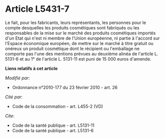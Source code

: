# Article L5431-7

Le fait, pour les fabricants, leurs représentants, les personnes pour le compte desquelles les produits cosmétiques sont
fabriqués ou les responsables de la mise sur le marché des produits cosmétiques importés d'un Etat qui n'est ni membre de
l'Union européenne, ni partie à l'accord sur l'Espace économique européen, de mettre sur le marché à titre gratuit ou onéreux
un produit cosmétique dont le récipient ou l'emballage ne comporte pas l'une des mentions prévues au deuxième alinéa de
l'article L. 5131-6 et au 1° de l'article L. 5131-11 est puni de 15 000 euros d'amende.

**Liens relatifs à cet article**

_Modifié par_:

  - Ordonnance n°2010-177 du 23 février 2010 - art. 26

_Cité par_:

  - Code de la consommation - art. L455-2 (VD)

_Cite_:

  - Code de la santé publique - art. L5131-11
  - Code de la santé publique - art. L5131-6
